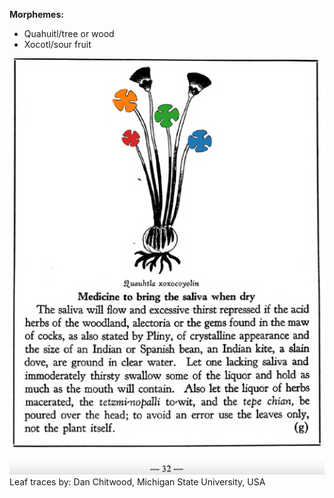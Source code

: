 
**Morphemes:**

- Quahuitl/tree or wood
- Xocotl/sour fruit

![D_ID142_p032_01_Quauhtla_xoxocoyolin.png](assets/D_ID142_p032_01_Quauhtla_xoxocoyolin.png)  
Leaf traces by: Dan Chitwood, Michigan State University, USA  

